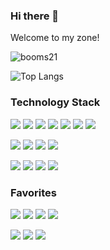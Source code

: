 ### Hi there 👋 

Welcome to my zone!

![booms21](https://github-readme-stats.vercel.app/api?username=yxKryptonite&show_icons=true&include_all_commits=true?count_private=true?include_all_commits=true&theme=dracula)     

![Top Langs](https://github-readme-stats.vercel.app/api/top-langs/?username=yxKryptonite&layout=compact&theme=dracula)

### Technology Stack
[![](https://img.shields.io/badge/-Python-007396?style=for-the-badge&logo=python&logoColor=ffffff)](https://www.python.org/)
![](https://img.shields.io/badge/-C++-007396?style=for-the-badge&logo=cplusplus&logoColor=ffffff&color=blueviolet)
![](https://img.shields.io/badge/-C-007396?style=for-the-badge&logo=c&logoColor=ffffff&color=blue)
![](https://img.shields.io/badge/-Jupyter-007396?style=for-the-badge&logo=jupyter&logoColor=ffffff&color=orange)
![](https://img.shields.io/badge/-HTML5-007396?style=for-the-badge&logo=html5&logoColor=ffffff&color=darkblue)
![](https://img.shields.io/badge/-CSS3-007396?style=for-the-badge&logo=css3&logoColor=ffffff&color=yellow)
![](https://img.shields.io/badge/-Markdown-007396?style=for-the-badge&logo=markdown&logoColor=ffffff&color=cornflowerblue)

[![](https://img.shields.io/badge/-PyTorch-007396?style=for-the-badge&logo=pytorch&logoColor=ffffff&color=orange)](https://www.pytorch.org/)
![](https://img.shields.io/badge/-Tensorflow-007396?style=for-the-badge&logo=tensorflow&logoColor=ffffff)
![](https://img.shields.io/badge/-Keras-007396?style=for-the-badge&logo=keras&logoColor=ffffff)
![](https://img.shields.io/badge/-Shell-007396?style=for-the-badge&logo=shell&logoColor=ffffff)

[![](https://img.shields.io/badge/-GitHub-007396?style=for-the-badge&logo=github&logoColor=ffffff)](https://www.github.com/)
![](https://img.shields.io/badge/-Git-007396?style=for-the-badge&logo=git&logoColor=ffffff)
[![](https://img.shields.io/badge/-Gitee-007396?style=for-the-badge&logo=gitee&logoColor=ffffff)](https://www.gitee.com/)
[![](https://img.shields.io/badge/-VSCode-007396?style=for-the-badge&logo=visualstudiocode&logoColor=ffffff)](https://code.visualstudiocode.com/)

### Favorites
[![](https://img.shields.io/badge/-Apple-007396?style=for-the-badge&logo=apple&logoColor=ffffff)](https://www.apple.com/)
[![](https://img.shields.io/badge/-Google-007396?style=for-the-badge&logo=google&logoColor=ffffff)](https://www.google.com/)
[![](https://img.shields.io/badge/-Microsoft-007396?style=for-the-badge&logo=microsoft&logoColor=ffffff)](https://www.microsoft.com/)
[![](https://img.shields.io/badge/-Amazon-007396?style=for-the-badge&logo=amazon&logoColor=ffffff)](https://www.amazon.com/)

[![](https://img.shields.io/badge/-Twitter-007396?style=for-the-badge&logo=twitter&logoColor=ffffff)](https://www.twitter.com/)
[![](https://img.shields.io/badge/-Youtube-007396?style=for-the-badge&logo=youtube&logoColor=ffffff)](https://www.youtube.com/)
[![](https://img.shields.io/badge/-Instagram-007396?style=for-the-badge&logo=instagram&logoColor=ffffff)](https://www.instagram.com/)

<!--
**yxKryptonite/yxKryptonite** is a ✨ _special_ ✨ repository because its `README.md` (this file) appears on your GitHub profile.

Here are some ideas to get you started:

- 🔭 I’m currently working on ...
- 🌱 I’m currently learning ...
- 👯 I’m looking to collaborate on ...
- 🤔 I’m looking for help with ...
- 💬 Ask me about ...
- 📫 How to reach me: ...
- 😄 Pronouns: ...
- ⚡ Fun fact: ...
-->
